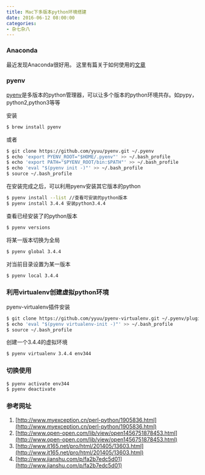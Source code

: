 ```yaml
---
title: Mac下多版本python环境搭建
date: 2016-06-12 08:00:00
categories:
- 杂七杂八
---
```


### Anaconda
最近发现Anaconda很好用。
这里有篇关于如何使用的[文章](http://www.jianshu.com/p/2f3be7781451#)


### pyenv
[pyenv](https://github.com/yyuu/pyenv)是多版本的python管理器，可以让多个版本的python环境共存。如pypy，python2,python3等等

安装
```bash
$ brew install pyenv
```
或者
```bash
$ git clone https://github.com/yyuu/pyenv.git ~/.pyenv  
$ echo 'export PYENV_ROOT="$HOME/.pyenv"' >> ~/.bash_profile  
$ echo 'export PATH="$PYENV_ROOT/bin:$PATH"' >> ~/.bash_profile  
$ echo 'eval "$(pyenv init -)"' >> ~/.bash_profile  
$ source ~/.bash_profile
```
<!-- more -->
在安装完成之后，可以利用pyenv安装其它版本的python
```bash
$ pyenv install --list //查看可安装的python版本
$ pyenv install 3.4.4 安装python3.4.4
```
查看已经安装了的python版本
```bash
$ pyenv versions
```
将某一版本切换为全局
```bash
$ pyenv global 3.4.4
```
对当前目录设置为某一版本
```bash
$ pyenv local 3.4.4
```
### 利用virtualenv创建虚拟python环境
pyenv-virtualenv插件安装
```bash
$ git clone https://github.com/yyuu/pyenv-virtualenv.git ~/.pyenv/plugins/pyenv-virtualenv   
$ echo 'eval "$(pyenv virtualenv-init -)"' >> ~/.bash_profile
$ source ~/.bash_profile
```
创建一个3.4.4的虚拟环境
```bash
$ pyenv virtualenv 3.4.4 env344
```


### 切换使用
```bash
$ pyenv activate env344  
$ pyenv deactivate
```

### 参考网址
1. [http://www.myexception.cn/perl-python/1905836.html](http://www.myexception.cn/perl-python/1905836.html)
2. [http://www.open-open.com/lib/view/open1456751878453.html](http://www.open-open.com/lib/view/open1456751878453.html)
3. [http://www.it165.net/pro/html/201405/13603.html](http://www.it165.net/pro/html/201405/13603.html)
4. [http://www.jianshu.com/p/fa2b7edc5d01](http://www.jianshu.com/p/fa2b7edc5d01)
